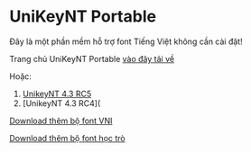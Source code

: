 # UniKeyNT Portable

Đây là một phần mềm hỗ trợ font Tiếng Việt không cần cài đặt!

Trang chủ UniKeyNT Portable [vào đây tải về](https://www.unikey.org/download.html)

Hoặc:
1. [UnikeyNT 4.3 RC5](https://bsthanh-my.sharepoint.com/:f:/g/personal/0914678254_bsthanh_tk/EpuCtzay3pVMkk5d3vF5fNMBiApYIOFfh9XrTGEMf1AjJw?e=Qmd9Kh)
2. [UnikeyNT 4.3 RC4](

[Download thêm bộ font VNI](https://bsthanh-my.sharepoint.com/:u:/g/personal/laptopxiaomi_bsthanh_tk/EUC1GiUdca9Ijzr9bnyC96cBwWnrPNzdDVWqoLS4LB-j0g?e=zgDbnW)

[Download thêm bộ font học trò](https://bsthanh-my.sharepoint.com/:u:/g/personal/laptopxiaomi_bsthanh_tk/EerJY7VHQvpOiIXq-KGCNWYB4Fz8r3fHK3OCctzVk4jkUQ?e=3FahVn)
